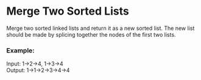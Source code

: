 # Merge Two Sorted Lists

Merge two sorted linked lists and return it as a new sorted list. The new list should be made by splicing together the nodes of the first two lists.

### Example:

Input: 1->2->4, 1->3->4  
Output: 1->1->2->3->4->4
